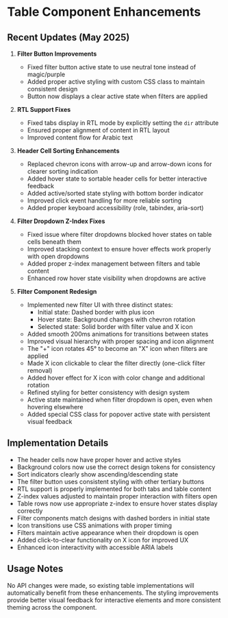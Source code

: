 # Table Component Enhancements

## Recent Updates (May 2025)

1. **Filter Button Improvements**
   - Fixed filter button active state to use neutral tone instead of magic/purple
   - Added proper active styling with custom CSS class to maintain consistent design
   - Button now displays a clear active state when filters are applied

2. **RTL Support Fixes**
   - Fixed tabs display in RTL mode by explicitly setting the `dir` attribute
   - Ensured proper alignment of content in RTL layout
   - Improved content flow for Arabic text

3. **Header Cell Sorting Enhancements**
   - Replaced chevron icons with arrow-up and arrow-down icons for clearer sorting indication
   - Added hover state to sortable header cells for better interactive feedback
   - Added active/sorted state styling with bottom border indicator
   - Improved click event handling for more reliable sorting
   - Added proper keyboard accessibility (role, tabindex, aria-sort)

4. **Filter Dropdown Z-Index Fixes**
   - Fixed issue where filter dropdowns blocked hover states on table cells beneath them
   - Improved stacking context to ensure hover effects work properly with open dropdowns
   - Added proper z-index management between filters and table content
   - Enhanced row hover state visibility when dropdowns are active

5. **Filter Component Redesign**
   - Implemented new filter UI with three distinct states:
     - Initial state: Dashed border with plus icon
     - Hover state: Background changes with chevron rotation
     - Selected state: Solid border with filter value and X icon
   - Added smooth 200ms animations for transitions between states
   - Improved visual hierarchy with proper spacing and icon alignment
   - The "+" icon rotates 45° to become an "X" icon when filters are applied
   - Made X icon clickable to clear the filter directly (one-click filter removal)
   - Added hover effect for X icon with color change and additional rotation
   - Refined styling for better consistency with design system
   - Active state maintained when filter dropdown is open, even when hovering elsewhere
   - Added special CSS class for popover active state with persistent visual feedback

## Implementation Details

- The header cells now have proper hover and active styles
- Background colors now use the correct design tokens for consistency
- Sort indicators clearly show ascending/descending state
- The filter button uses consistent styling with other tertiary buttons
- RTL support is properly implemented for both tabs and table content
- Z-index values adjusted to maintain proper interaction with filters open
- Table rows now use appropriate z-index to ensure hover states display correctly
- Filter components match designs with dashed borders in initial state
- Icon transitions use CSS animations with proper timing
- Filters maintain active appearance when their dropdown is open
- Added click-to-clear functionality on X icon for improved UX
- Enhanced icon interactivity with accessible ARIA labels

## Usage Notes

No API changes were made, so existing table implementations will automatically benefit from these enhancements. The styling improvements provide better visual feedback for interactive elements and more consistent theming across the component.




